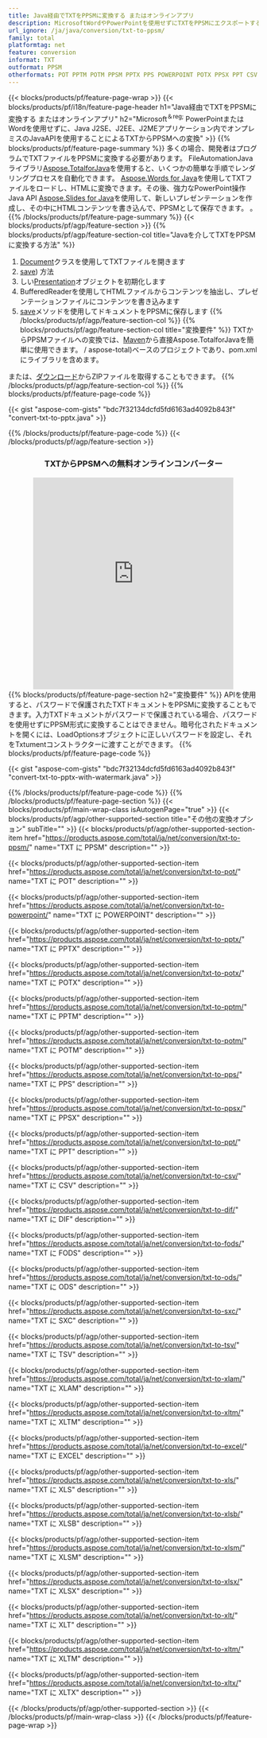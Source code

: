 ```yaml
---
title: Java経由でTXTをPPSMに変換する またはオンラインアプリ
description: MicrosoftWordやPowerPointを使用せずにTXTをPPSMにエクスポートするJavaAPI またはオンライン。コードを統合する前に、無料の POT から CSV へのオンライン コンバーターをすばやくテストします。 または無料のオンライン コンバーターを使用
url_ignore: /ja/java/conversion/txt-to-ppsm/
family: total
platformtag: net
feature: conversion
informat: TXT
outformat: PPSM
otherformats: POT PPTM POTM PPSM PPTX PPS POWERPOINT POTX PPSX PPT CSV DIF FODS ODS SXC TSV XLAM XLTM EXCEL XLS XLSB XLSM XLSX XLT XLTM XLTX
---
```

{{< blocks/products/pf/feature-page-wrap >}}
{{< blocks/products/pf/i18n/feature-page-header h1="Java経由でTXTをPPSMに変換する またはオンラインアプリ" h2="Microsoft<sup>＆reg;</sup> PowerPointまたはWordを使用せずに、Java J2SE、J2EE、J2MEアプリケーション内でオンプレミスのJavaAPIを使用することによるTXTからPPSMへの変換" >}}
{{% blocks/products/pf/feature-page-summary %}}
多くの場合、開発者はプログラムでTXTファイルをPPSMに変換する必要があります。 FileAutomationJavaライブラリ[Aspose.TotalforJava](https://products.aspose.com/total/java/)を使用すると、いくつかの簡単な手順でレンダリングプロセスを自動化できます。 [Aspose.Words for Java](https://products.aspose.com/words/java/)を使用してTXTファイルをロードし、HTMLに変換できます。その後、強力なPowerPoint操作Java API [Aspose.Slides for Java](https://products.aspose.com/slides/java/)を使用して、新しいプレゼンテーションを作成し、その中にHTMLコンテンツを書き込んで、PPSMとして保存できます。 。
{{% /blocks/products/pf/feature-page-summary  %}}
{{< blocks/products/pf/agp/feature-section >}}
{{% blocks/products/pf/agp/feature-section-col title="Javaを介してTXTをPPSMに変換する方法" %}}
1. [Document](https://reference.aspose.com/words/java/com.aspose.words/Txtument)クラスを使用してTXTファイルを開きます
2. [save](https://reference.aspose.com/words/java/com.aspose.words/Txtument#save(java.lang.String,com.aspose.words.SaveOptions)を使用してTXTファイルをHTMLに変換します)) 方法
3. しい[Presentation](https://reference.aspose.com/slides/java/com.aspose.slides/Presentation)オブジェクトを初期化します
5. BufferedReaderを使用してHTMLファイルからコンテンツを抽出し、プレゼンテーションファイルにコンテンツを書き込みます
6. [save](https://reference.aspose.com/slides/java/com.aspose.slides/Presentation#save-java.io.OutputStream-int-)メソッドを使用してドキュメントをPPSMに保存します
{{% /blocks/products/pf/agp/feature-section-col %}}
{{% blocks/products/pf/agp/feature-section-col title="変換要件" %}}
TXTからPPSMファイルへの変換では、[Maven](https://repository.aspose.com/webapp/#/artifacts/browse/tree/General/repo/com/aspose)から直接Aspose.TotalforJavaを簡単に使用できます。 / aspose-total)ベースのプロジェクトであり、pom.xmlにライブラリを含めます。

または、[ダウンロード](https://releases.aspose.com/total/java)からZIPファイルを取得することもできます。
{{% /blocks/products/pf/agp/feature-section-col %}}
{{% blocks/products/pf/feature-page-code %}}

{{< gist "aspose-com-gists" "bdc7f32134dcfd5fd6163ad4092b843f" "convert-txt-to-pptx.java" >}}


{{% /blocks/products/pf/feature-page-code %}}
{{< /blocks/products/pf/agp/feature-section >}}

<div class="container-fluid agp-content bg-white aboutfile box-1 vh100 section nopbtm">
<div class=container>
<div class=row>
<div class="demobox tc col-md-12 padding-0" align="center">

<h3>TXTからPPSMへの無料オンラインコンバーター</h3>

<iframe style="border: none; height: 426px;" scrolling="no" src="https://total-conversion-app-65z5r2lp.qa.k8s.dynabic.com/?to=ppsm&from=txt" id="child-iframe" width="80%"></iframe>

</div></div>
</div></div>
{{% blocks/products/pf/feature-page-section  h2="変換要件" %}}
APIを使用すると、パスワードで保護されたTXTドキュメントをPPSMに変換することもできます。入力TXTドキュメントがパスワードで保護されている場合、パスワードを使用せずにPPSM形式に変換することはできません。暗号化されたドキュメントを開くには、LoadOptionsオブジェクトに正しいパスワードを設定し、それをTxtumentコンストラクターに渡すことができます。  
{{% blocks/products/pf/feature-page-code %}}

{{< gist "aspose-com-gists" "bdc7f32134dcfd5fd6163ad4092b843f" "convert-txt-to-pptx-with-watermark.java" >}}

{{% /blocks/products/pf/feature-page-code  %}}
{{% /blocks/products/pf/feature-page-section %}}
{{< blocks/products/pf/main-wrap-class isAutogenPage="true" >}}
{{< blocks/products/pf/agp/other-supported-section title="その他の変換オプション" subTitle="" >}}
{{< blocks/products/pf/agp/other-supported-section-item href="https://products.aspose.com/total/ja/net/conversion/txt-to-ppsm/" name="TXT に PPSM" description="" >}}

{{< blocks/products/pf/agp/other-supported-section-item href="https://products.aspose.com/total/ja/net/conversion/txt-to-pot/" name="TXT に POT" description="" >}}

{{< blocks/products/pf/agp/other-supported-section-item href="https://products.aspose.com/total/ja/net/conversion/txt-to-powerpoint/" name="TXT に POWERPOINT" description="" >}}

{{< blocks/products/pf/agp/other-supported-section-item href="https://products.aspose.com/total/ja/net/conversion/txt-to-pptx/" name="TXT に PPTX" description="" >}}

{{< blocks/products/pf/agp/other-supported-section-item href="https://products.aspose.com/total/ja/net/conversion/txt-to-potx/" name="TXT に POTX" description="" >}}

{{< blocks/products/pf/agp/other-supported-section-item href="https://products.aspose.com/total/ja/net/conversion/txt-to-pptm/" name="TXT に PPTM" description="" >}}

{{< blocks/products/pf/agp/other-supported-section-item href="https://products.aspose.com/total/ja/net/conversion/txt-to-potm/" name="TXT に POTM" description="" >}}

{{< blocks/products/pf/agp/other-supported-section-item href="https://products.aspose.com/total/ja/net/conversion/txt-to-pps/" name="TXT に PPS" description="" >}}

{{< blocks/products/pf/agp/other-supported-section-item href="https://products.aspose.com/total/ja/net/conversion/txt-to-ppsx/" name="TXT に PPSX" description="" >}}

{{< blocks/products/pf/agp/other-supported-section-item href="https://products.aspose.com/total/ja/net/conversion/txt-to-ppt/" name="TXT に PPT" description="" >}}

{{< blocks/products/pf/agp/other-supported-section-item href="https://products.aspose.com/total/ja/net/conversion/txt-to-csv/" name="TXT に CSV" description="" >}}

{{< blocks/products/pf/agp/other-supported-section-item href="https://products.aspose.com/total/ja/net/conversion/txt-to-dif/" name="TXT に DIF" description="" >}}

{{< blocks/products/pf/agp/other-supported-section-item href="https://products.aspose.com/total/ja/net/conversion/txt-to-fods/" name="TXT に FODS" description="" >}}

{{< blocks/products/pf/agp/other-supported-section-item href="https://products.aspose.com/total/ja/net/conversion/txt-to-ods/" name="TXT に ODS" description="" >}}

{{< blocks/products/pf/agp/other-supported-section-item href="https://products.aspose.com/total/ja/net/conversion/txt-to-sxc/" name="TXT に SXC" description="" >}}

{{< blocks/products/pf/agp/other-supported-section-item href="https://products.aspose.com/total/ja/net/conversion/txt-to-tsv/" name="TXT に TSV" description="" >}}

{{< blocks/products/pf/agp/other-supported-section-item href="https://products.aspose.com/total/ja/net/conversion/txt-to-xlam/" name="TXT に XLAM" description="" >}}

{{< blocks/products/pf/agp/other-supported-section-item href="https://products.aspose.com/total/ja/net/conversion/txt-to-xltm/" name="TXT に XLTM" description="" >}}

{{< blocks/products/pf/agp/other-supported-section-item href="https://products.aspose.com/total/ja/net/conversion/txt-to-excel/" name="TXT に EXCEL" description="" >}}

{{< blocks/products/pf/agp/other-supported-section-item href="https://products.aspose.com/total/ja/net/conversion/txt-to-xls/" name="TXT に XLS" description="" >}}

{{< blocks/products/pf/agp/other-supported-section-item href="https://products.aspose.com/total/ja/net/conversion/txt-to-xlsb/" name="TXT に XLSB" description="" >}}

{{< blocks/products/pf/agp/other-supported-section-item href="https://products.aspose.com/total/ja/net/conversion/txt-to-xlsm/" name="TXT に XLSM" description="" >}}

{{< blocks/products/pf/agp/other-supported-section-item href="https://products.aspose.com/total/ja/net/conversion/txt-to-xlsx/" name="TXT に XLSX" description="" >}}

{{< blocks/products/pf/agp/other-supported-section-item href="https://products.aspose.com/total/ja/net/conversion/txt-to-xlt/" name="TXT に XLT" description="" >}}

{{< blocks/products/pf/agp/other-supported-section-item href="https://products.aspose.com/total/ja/net/conversion/txt-to-xltm/" name="TXT に XLTM" description="" >}}

{{< blocks/products/pf/agp/other-supported-section-item href="https://products.aspose.com/total/ja/net/conversion/txt-to-xltx/" name="TXT に XLTX" description="" >}}


{{< /blocks/products/pf/agp/other-supported-section >}}
{{< /blocks/products/pf/main-wrap-class >}}
{{< /blocks/products/pf/feature-page-wrap >}}